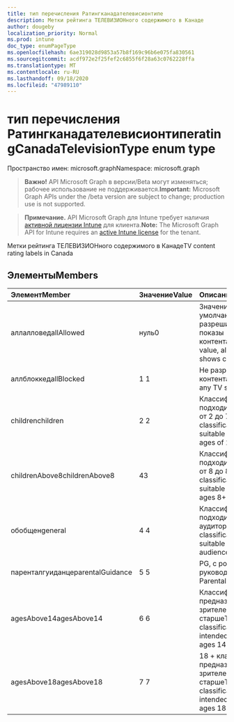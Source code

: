 ```yaml
---
title: тип перечисления Ратингканадателевисионтипе
description: Метки рейтинга ТЕЛЕВИЗИОНного содержимого в Канаде
author: dougeby
localization_priority: Normal
ms.prod: intune
doc_type: enumPageType
ms.openlocfilehash: 6ae319028d9853a57b8f169c96b6e075fa830561
ms.sourcegitcommit: acdf972e2f25fef2c6855f6f28a63c0762228ffa
ms.translationtype: MT
ms.contentlocale: ru-RU
ms.lasthandoff: 09/18/2020
ms.locfileid: "47989110"
---
```

# <a name="ratingcanadatelevisiontype-enum-type"></a><span data-ttu-id="ed5e6-103">тип перечисления Ратингканадателевисионтипе</span><span class="sxs-lookup"><span data-stu-id="ed5e6-103">ratingCanadaTelevisionType enum type</span></span>

<span data-ttu-id="ed5e6-104">Пространство имен: microsoft.graph</span><span class="sxs-lookup"><span data-stu-id="ed5e6-104">Namespace: microsoft.graph</span></span>

> <span data-ttu-id="ed5e6-105">**Важно!** API Microsoft Graph в версии/Beta могут изменяться; рабочее использование не поддерживается.</span><span class="sxs-lookup"><span data-stu-id="ed5e6-105">**Important:** Microsoft Graph APIs under the /beta version are subject to change; production use is not supported.</span></span>

> <span data-ttu-id="ed5e6-106">**Примечание.** API Microsoft Graph для Intune требует наличия [активной лицензии Intune](https://go.microsoft.com/fwlink/?linkid=839381) для клиента.</span><span class="sxs-lookup"><span data-stu-id="ed5e6-106">**Note:** The Microsoft Graph API for Intune requires an [active Intune license](https://go.microsoft.com/fwlink/?linkid=839381) for the tenant.</span></span>

<span data-ttu-id="ed5e6-107">Метки рейтинга ТЕЛЕВИЗИОНного содержимого в Канаде</span><span class="sxs-lookup"><span data-stu-id="ed5e6-107">TV content rating labels in Canada</span></span>

## <a name="members"></a><span data-ttu-id="ed5e6-108">Элементы</span><span class="sxs-lookup"><span data-stu-id="ed5e6-108">Members</span></span>
|<span data-ttu-id="ed5e6-109">Элемент</span><span class="sxs-lookup"><span data-stu-id="ed5e6-109">Member</span></span>|<span data-ttu-id="ed5e6-110">Значение</span><span class="sxs-lookup"><span data-stu-id="ed5e6-110">Value</span></span>|<span data-ttu-id="ed5e6-111">Описание</span><span class="sxs-lookup"><span data-stu-id="ed5e6-111">Description</span></span>|
|:---|:---|:---|
|<span data-ttu-id="ed5e6-112">аллалловед</span><span class="sxs-lookup"><span data-stu-id="ed5e6-112">allAllowed</span></span>|<span data-ttu-id="ed5e6-113">нуль</span><span class="sxs-lookup"><span data-stu-id="ed5e6-113">0</span></span>|<span data-ttu-id="ed5e6-114">Значение по умолчанию, разрешить все показы контента</span><span class="sxs-lookup"><span data-stu-id="ed5e6-114">Default value, allow all TV shows content</span></span>|
|<span data-ttu-id="ed5e6-115">аллблоккед</span><span class="sxs-lookup"><span data-stu-id="ed5e6-115">allBlocked</span></span>|<span data-ttu-id="ed5e6-116">1 </span><span class="sxs-lookup"><span data-stu-id="ed5e6-116">1</span></span>|<span data-ttu-id="ed5e6-117">Не разрешать показ контента</span><span class="sxs-lookup"><span data-stu-id="ed5e6-117">Do not allow any TV shows content</span></span>|
|<span data-ttu-id="ed5e6-118">children</span><span class="sxs-lookup"><span data-stu-id="ed5e6-118">children</span></span>|<span data-ttu-id="ed5e6-119">2 </span><span class="sxs-lookup"><span data-stu-id="ed5e6-119">2</span></span>|<span data-ttu-id="ed5e6-120">Классификация C подходит для детей от 2 до 7 лет</span><span class="sxs-lookup"><span data-stu-id="ed5e6-120">The C classification is suitable for children ages of 2 to 7 years</span></span>|
|<span data-ttu-id="ed5e6-121">childrenAbove8</span><span class="sxs-lookup"><span data-stu-id="ed5e6-121">childrenAbove8</span></span>|<span data-ttu-id="ed5e6-122">4</span><span class="sxs-lookup"><span data-stu-id="ed5e6-122">3</span></span>|<span data-ttu-id="ed5e6-123">Классификация C8 подходит для детей от 8 до 8 лет</span><span class="sxs-lookup"><span data-stu-id="ed5e6-123">The C8 classification is suitable for children ages 8+</span></span>|
|<span data-ttu-id="ed5e6-124">обобщен</span><span class="sxs-lookup"><span data-stu-id="ed5e6-124">general</span></span>|<span data-ttu-id="ed5e6-125">4 </span><span class="sxs-lookup"><span data-stu-id="ed5e6-125">4</span></span>|<span data-ttu-id="ed5e6-126">Классификация "G" подходит для общей аудитории</span><span class="sxs-lookup"><span data-stu-id="ed5e6-126">The G classification is suitable for general audience</span></span>|
|<span data-ttu-id="ed5e6-127">паренталгуиданце</span><span class="sxs-lookup"><span data-stu-id="ed5e6-127">parentalGuidance</span></span>|<span data-ttu-id="ed5e6-128">5 </span><span class="sxs-lookup"><span data-stu-id="ed5e6-128">5</span></span>|<span data-ttu-id="ed5e6-129">PG, с родительским руководством</span><span class="sxs-lookup"><span data-stu-id="ed5e6-129">PG, Parental Guidance</span></span>|
|<span data-ttu-id="ed5e6-130">agesAbove14</span><span class="sxs-lookup"><span data-stu-id="ed5e6-130">agesAbove14</span></span>|<span data-ttu-id="ed5e6-131">6 </span><span class="sxs-lookup"><span data-stu-id="ed5e6-131">6</span></span>|<span data-ttu-id="ed5e6-132">Классификация 14 + предназначена для зрителей от 14 лет и старше</span><span class="sxs-lookup"><span data-stu-id="ed5e6-132">The 14+ classification is intended for viewers ages 14 and older</span></span>|
|<span data-ttu-id="ed5e6-133">agesAbove18</span><span class="sxs-lookup"><span data-stu-id="ed5e6-133">agesAbove18</span></span>|<span data-ttu-id="ed5e6-134">7 </span><span class="sxs-lookup"><span data-stu-id="ed5e6-134">7</span></span>|<span data-ttu-id="ed5e6-135">18 + классификация предназначена для зрителей от 18 лет и старше</span><span class="sxs-lookup"><span data-stu-id="ed5e6-135">The 18+ classification is intended for viewers ages 18 and older</span></span>|






